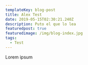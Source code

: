 ```yaml
---
templateKey: blog-post
title: Alex Test
date: 2019-05-15T02:30:21.240Z
description: Puto el que lo lea
featuredpost: true
featuredimage: /img/blog-index.jpg
tags:
  - Test
---
```

Lorem ipsum
